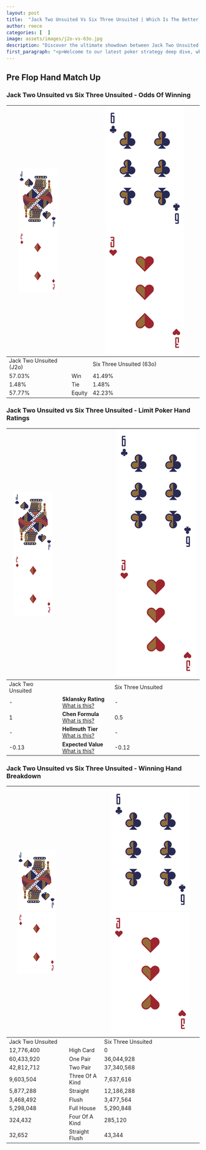 ```yaml
---
layout: post
title:  "Jack Two Unsuited Vs Six Three Unsuited | Which Is The Better Hand In Poker? A Complete Guide"
author: reece
categories: [  ]
image: assets/images/j2o-vs-63o.jpg
description: "Discover the ultimate showdown between Jack Two Unsuited and Six Three Unsuited in poker! Uncover the odds, strategies, and scenarios where one hand triumphs over the other. Get ready to up your poker game with this thrilling analysis."
first_paragraph: "<p>Welcome to our latest poker strategy deep dive, where we're pitting two distinct hands against each other in a high-stakes showdown: Jack Two Unsuited vs Six Three Unsuited.</p><p>In the dynamic world of poker, every decision counts, and knowing which hand holds the upper hand is key to your success at the table.</p><p>In this article, we'll dissect these two hands, explore the scenarios where one dominates the other, and equip you with the knowledge to make strategic choices that can tip the odds in your favor.</p><p>Get ready to unravel the intriguing dynamics of these poker hands and elevate your game to new heights.</p>"
---
```




[comment]: # (sp0)

## Pre Flop Hand Match Up

<div class="table hand-ratings" markdown="1"> 



### Jack Two Unsuited vs Six Three Unsuited - Odds Of Winning


    
| ![image info](assets/images/hand1/J.png) ![image info](assets/images/hand1/2o.png) |  | ![image info](assets/images/hand2/6.png) ![image info](assets/images/hand2/3o.png) |
| -------- | -------- | -------- |
| Jack Two Unsuited (J2o) |  | Six Three Unsuited (63o) |
| 57.03% | Win | 41.49% |
| 1.48% | Tie | 1.48% |
| 57.77% | Equity | 42.23% |




[comment]: # (sp1)



### Jack Two Unsuited vs Six Three Unsuited - Limit Poker Hand Ratings


    
| ![image info](assets/images/hand1/J.png) ![image info](assets/images/hand1/2o.png) |  | ![image info](assets/images/hand2/6.png) ![image info](assets/images/hand2/3o.png) |
| -------- | -------- | -------- |
| Jack Two Unsuited |  | Six Three Unsuited |
| - | **Sklansky Rating** [What is this?](/sklansky-rating-explained) | - |
| 1 | **Chen Formula** [What is this?](/chen-formula-explained) | 0.5 |
| - | **Hellmuth Tier** [What is this?](/Hellmuth-tier-explained) | - |
| -0.13 | **Expected Value** [What is this?](/expected-value-explained) | -0.12 |




[comment]: # (sp2)



### Jack Two Unsuited vs Six Three Unsuited - Winning Hand Breakdown


    
| ![image info](assets/images/hand1/J.png) ![image info](assets/images/hand1/2o.png) |  | ![image info](assets/images/hand2/6.png) ![image info](assets/images/hand2/3o.png) |
| -------- | -------- | -------- |
| Jack Two Unsuited |  | Six Three Unsuited |
| 12,776,400 | High Card | 0 |
| 60,433,920 | One Pair | 36,044,928 |
| 42,812,712 | Two Pair | 37,340,568 |
| 9,603,504 | Three Of A Kind | 7,637,616 |
| 5,877,288 | Straight | 12,186,288 |
| 3,468,492 | Flush | 3,477,564 |
| 5,298,048 | Full House | 5,290,848 |
| 324,432 | Four Of A Kind | 285,120 |
| 32,652 | Straight Flush | 43,344 |




[comment]: # (sp3)



</div>

[comment]: # (sp4)



[comment]: # (sp5)

